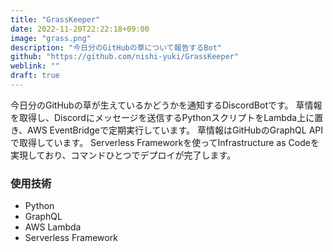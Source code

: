 ```yaml
---
title: "GrassKeeper"
date: 2022-11-20T22:22:18+09:00
image: "grass.png"
description: "今日分のGitHubの草について報告するBot"
github: "https://github.com/nishi-yuki/GrassKeeper"
weblink: ""
draft: true
---
```


今日分のGitHubの草が生えているかどうかを通知するDiscordBotです。
草情報を取得し、Discordにメッセージを送信するPythonスクリプトをLambda上に置き、AWS EventBridgeで定期実行しています。
草情報はGitHubのGraphQL APIで取得しています。
Serverless Frameworkを使ってInfrastructure as Codeを実現しており、コマンドひとつでデプロイが完了します。

### 使用技術

- Python
- GraphQL
- AWS Lambda
- Serverless Framework 
